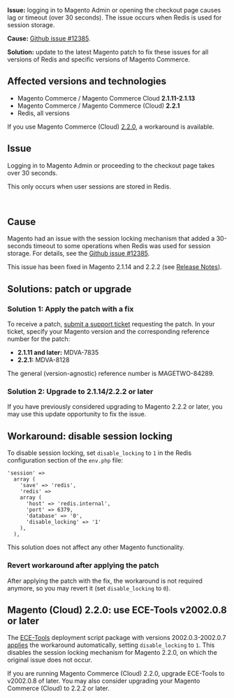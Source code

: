 __Issue:__&nbsp;logging in to Magento Admin or opening the checkout page causes lag or&nbsp;timeout (over 30 seconds). The issue occurs when Redis is used for session storage.

__Cause:__&nbsp;[Github issue \#12385](https://github.com/magento/magento2/issues/12385).&nbsp;

__Solution:__ update to the latest Magento patch to fix these issues for all versions of Redis and specific versions of Magento Commerce.

## Affected versions and technologies

*   Magento Commerce / Magento Commerce Cloud&nbsp;__2.1.11-2.1.13__
*   Magento Commerce / Magento Commerce (Cloud) __2.2.1__
*   Redis, all versions

If you use Magento Commerce (Cloud) [2.2.0](#h_64593789291526919876198), a workaround is available.&nbsp;

## Issue

Logging in to Magento Admin or proceeding to the checkout page takes over 30 seconds.

This only occurs when user sessions are stored in Redis.

&nbsp;

## Cause

Magento had an issue with the session locking mechanism that added a 30-seconds timeout to some operations when Redis was used for session storage. For details, see the [Github issue \#12385](https://github.com/magento/magento2/issues/12385).

This issue has been fixed in Magento 2.1.14 and 2.2.2 (see [Release Notes](http://devdocs.magento.com/guides/v2.2/release-notes/ReleaseNotes2.2.2CE.html#session-framework)).

## Solutions: patch or upgrade

### Solution 1: Apply the patch with a fix

To receive a patch, [submit a support ticket](https://support.magento.com/hc/en-us/articles/360019088251) requesting the patch. In your ticket, specify your Magento version and the corresponding reference number for the patch:

*   __2.1.11 and later:__ MDVA-7835
*   __2.2.1:__ MDVA-8128

The general (version-agnostic) reference number is MAGETWO-84289.

### Solution 2: Upgrade to 2.1.14/2.2.2 or later

If you have previously considered upgrading to Magento 2.2.2 or later, you may use this update opportunity to fix the issue.

## Workaround: disable session locking

To disable session locking, set `` disable_locking `` to `` 1 `` in the Redis configuration section of the `` env.php `` file:

<pre><code class="language-php">'session' =&gt;
  array (
    'save' =&gt; 'redis',
    'redis' =&gt;
    array (
      'host' =&gt; 'redis.internal',
      'port' =&gt; 6379,
      'database' =&gt; '0',
      'disable_locking' =&gt; '1'
    ),
  ),
</code></pre>

This solution does not affect any other Magento functionality.

### Revert workaround after applying the patch

After applying the patch with the fix, the workaround is not required anymore, so you may revert it (set `` disable_locking `` to `` 0 ``).

<h2 id="h_64593789291526919876198">Magento (Cloud) 2.2.0: use ECE-Tools v2002.0.8 or later</h2>

The [ECE-Tools](http://devdocs.magento.com/guides/v2.2/cloud/composer-packages/ece-tools.html) deployment script package with versions 2002.0.3-2002.0.7 [applies](http://devdocs.magento.com/guides/v2.2/cloud/composer-packages/ece-tools.html#v200203) the workaround automatically, setting `` disable_locking `` to `` 1 ``. This disables the session locking mechanism for Magento 2.2.0, on which the original issue does not occur.

If you are running Magento Commerce (Cloud) 2.2.0, upgrade ECE-Tools to v2002.0.8 of later. You may also consider upgrading your Magento Commerce (Cloud) to 2.2.2 or later.